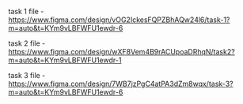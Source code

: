 task 1 file - https://www.figma.com/design/vOG2IckesFQPZBhAQw24l6/task-1?m=auto&t=KYm9vLBFWFU1ewdr-6

task 2 file - https://www.figma.com/design/wXF8Vem4B9rACUpoaDRhqN/task2?m=auto&t=KYm9vLBFWFU1ewdr-1

task 3 file - https://www.figma.com/design/7WB7jzPgC4atPA3dZm8wqx/task-3?m=auto&t=KYm9vLBFWFU1ewdr-6
